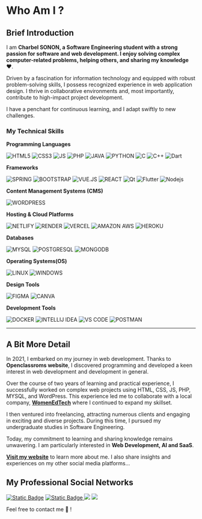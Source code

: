 # Who Am I ?

## Brief Introduction
I am **Charbel SONON, a Software Engineering student with a strong passion for software and web development. I enjoy solving complex computer-related problems, helping others, and sharing my knowledge ❤️**.

Driven by a fascination for information technology and equipped with robust problem-solving skills, I possess recognized experience in web application design. I thrive in collaborative environments and, most importantly, contribute to high-impact project development.

I have a penchant for continuous learning, and I adapt swiftly to new challenges.

### My Technical Skills

**Programming Languages**

![HTML5](https://img.shields.io/badge/HTML5-%23fff?style=for-the-badge&logo=html5&logoColor=%23fff&color=%23E34F26)
![CSS3](https://img.shields.io/badge/CSS3-%231572B6?style=for-the-badge&logo=css3)
![JS](https://img.shields.io/badge/JS-%23F7DF1E?style=for-the-badge&logo=javascript&logoColor=white)
![PHP](https://img.shields.io/badge/PHP-%23777BB4?style=for-the-badge&logo=php&logoColor=%23fff)
![JAVA](https://img.shields.io/badge/JAVA-blue?style=for-the-badge&logoColor=%23fff)
![PYTHON](https://img.shields.io/badge/PYTHON-%233776AB?style=for-the-badge&logo=python&logoColor=%23fff)
![C](https://img.shields.io/badge/C-%23A8B9CC?style=for-the-badge&logo=c&logoColor=%23fff)
![C++](https://img.shields.io/badge/C%2B%2B-%2300599C?style=for-the-badge&logo=c%2B%2B&logoColor=%23fff)
![Dart](https://img.shields.io/badge/-Dart-red?style=for-the-badge&logo=dart)

**Frameworks**

![SPRING](https://img.shields.io/badge/SPRING-%236DB33F?style=for-the-badge&logo=spring&logoColor=%23fff)
![BOOTSTRAP](https://img.shields.io/badge/BOOTSTRAP-%237952B3?style=for-the-badge&logo=bootstrap&logoColor=%23fff)
![VUE.JS](https://img.shields.io/badge/VUE_JS-%234FC08D?style=for-the-badge&logo=vuedotjs&logoColor=%23fff)
![REACT](https://img.shields.io/badge/REACT-%2361DAFB?style=for-the-badge&logo=react&logoColor=%23fff)
![Qt](https://img.shields.io/badge/-Qt-black?style=for-the-badge&logo=qt&logoColor=#41CD52)
![Flutter](https://img.shields.io/badge/-Flutter-blue?style=flat-square&logo=flutter)
![Nodejs](https://img.shields.io/badge/-Nodejs-pink?style=flat-square&logo=Node.js)

**Content Management Systems (CMS)**

![WORDPRESS](https://img.shields.io/badge/WORDPRESS-%2321759B?style=for-the-badge&logo=wordpress&logoColor=%23fff)

**Hosting & Cloud Platforms**

![NETLIFY](https://img.shields.io/badge/NETLIFY-%2300C7B7?style=for-the-badge&logo=netlify&logoColor=%23fff)
![RENDER](https://img.shields.io/badge/RENDER-%2346E3B7?style=for-the-badge&logo=render&logoColor=%23fff)
![VERCEL](https://img.shields.io/badge/VERCEL-%2346E3B7?style=for-the-badge&logo=vercel&logoColor=#000000)
![AMAZON AWS](https://img.shields.io/badge/AWS-%23232F3E?style=for-the-badge&logo=amazonaws&logoColor=%23fff)
![HEROKU](https://img.shields.io/badge/HEROKU-%23430098?style=for-the-badge&logo=heroku&logoColor=%23fff)


**Databases**

![MYSQL](https://img.shields.io/badge/MYSQL-%234479A1?style=for-the-badge&logo=mysql&logoColor=%23fff)
![POSTGRESQL](https://img.shields.io/badge/POSTGRESQL-%234169E1?style=for-the-badge&logo=postgresql&logoColor=%23fff)
![MONGODB](https://img.shields.io/badge/MONGODB-%2347A248?style=for-the-badge&logo=mongodb&logoColor=%23fff)

**Operating Systems(OS)**

![LINUX](https://img.shields.io/badge/LINUX-%23FCC624?style=for-the-badge&logo=linux&logoColor=%23fff)
![WINDOWS](https://img.shields.io/badge/WINDOWS-%230078D4?style=for-the-badge&logo=windows&logoColor=%23fff)

**Design Tools**

![FIGMA](https://img.shields.io/badge/FIGMA-%23F24E1E?style=for-the-badge&logo=figma&logoColor=%23fff)
![CANVA](https://img.shields.io/badge/CANVA-%2300C4CC?style=for-the-badge&logo=canva&logoColor=%23fff)

**Development Tools**

![DOCKER](https://img.shields.io/badge/DOCKER-%232496ED?style=for-the-badge&logo=docker&logoColor=%23fff)
![INTELLIJ IDEA](https://img.shields.io/badge/INTELLIJ_IDEA-%23000000?style=for-the-badge&logo=intellijidea&logoColor=%23fff)
![VS CODE](https://img.shields.io/badge/VS_CODE-%23007ACC?style=for-the-badge&logo=visualstudiocode&logoColor=%23fff)
![POSTMAN](https://img.shields.io/badge/POSTMAN-%23FF6C37?style=for-the-badge&logo=postman&logoColor=%23fff)

___

## A Bit More Detail

In 2021, I embarked on my journey in web development. Thanks to **Openclassroms website**, I discovered programming and developed a keen interest in web development and development in general.

Over the course of two years of learning and practical experience, I successfully worked on complex web projects using HTML, CSS, JS, PHP, MYSQL, and WordPress. This experience led me to collaborate with a local company, **[WomenEdTech](https://womenedtech.com)** where I continued to expand my skillset.



I then ventured into freelancing, attracting numerous clients and engaging in exciting and diverse projects. During this time, I pursued my undergraduate studies in Software Engineering.



Today, my commitment to learning and sharing knowledge remains unwavering. I am particularly interested in  **Web Development, AI and SaaS**.




**[Visit my website](https://charbelsnndev.vercel.app/)** to learn more about me. I also share insights and experiences on my other social media platforms...

## My Professional Social Networks

<a href="https://www.facebook.com/charbel.Asking" target="_blank"><img alt="Static Badge" src="https://img.shields.io/badge/FACEBOOK-%231877F2?style=for-the-badge&logo=facebook&logoColor=%23fff"></a>
<a href="https://www.linkedin.com/in/charbel-sonon-1a121223b/" target="_blank"><img alt="Static Badge" src="https://img.shields.io/badge/LINKEDIN-%230A66C2?style=for-the-badge&logo=linkedin&logoColor=%23fff">
</a>
<a  href="https://charbelsnndev.vercel.app/"><img src="https://img.shields.io/badge/Portfolio-161B22.svg?&style=for-the-badge&logo=safari&logoColor=white"></a>
<a href="mailto: charbelsnn@gmail.com"><img src="https://img.shields.io/badge/-charbelsnn%40gmail.com-C5221E?&style=for-the-badge&logo=Gmail&logoColor=white" ></a>


Feel free to contact me 💌 !
